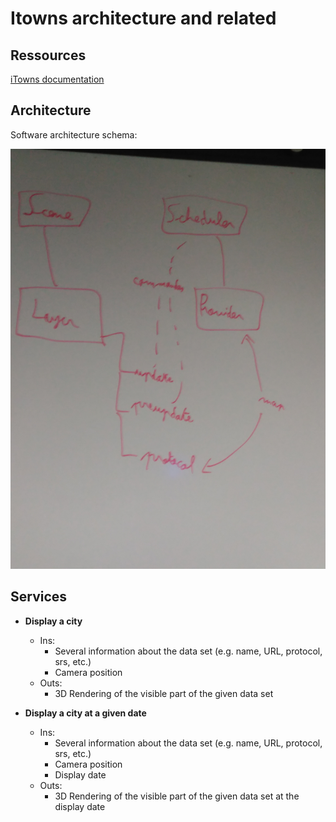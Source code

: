 # Itowns architecture and related

## Ressources

[iTowns documentation](https://github.com/iTowns/itowns/blob/1f748406ba1213ee50e941876c3134686ae7e998/README.md)

## Architecture

Software architecture schema:

![](Pictures/iTownsInternalArchitecture.jpg)

## Services

  * __Display a city__
    * Ins:
      * Several information about the data set (e.g. name, URL, protocol, srs, etc.)
      * Camera position
    * Outs:
      * 3D Rendering of the visible part of the given data set
   
  * __Display a city at a given date__
    * Ins:
      * Several information about the data set (e.g. name, URL, protocol, srs, etc.)
      * Camera position
      * Display date
    * Outs:
      * 3D Rendering of the visible part of the given data set at the display date

